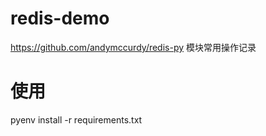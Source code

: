 # redis-demo
https://github.com/andymccurdy/redis-py 模块常用操作记录

# 使用
pyenv install -r requirements.txt
